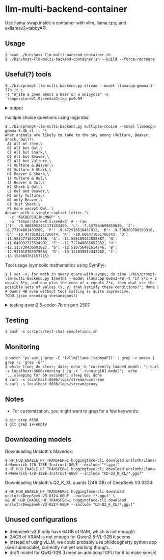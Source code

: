 # llm-multi-backend-container
Use llama-swap inside a container with vllm, llama.cpp, and exllamav2+tabbyAPI.

## Usage
```console
$ head ./bin/host-llm-multi-backend-container.sh
$ ./bin/host-llm-multi-backend-container.sh --build --force-recreate
```

## Useful(?) tools
```console
$ ./bin/prompt-llm-multi-backend.py stream --model llamacpp-gemma-3-27b-it \
-t "Write a poem about a bear on a unicycle" -o 'temperature=1.9;seed=42;top_p=0.99'
```
<details>
<summary>output</summary>

```
Old Barnaby Bear, a fluffy brown sight,
Had a passion unusual, with all of his might.
He didn't like fishing, or berries you see,
Barnaby dreamed of mobility!

He traded a honeycomb, sticky and sweet,
For a unicycle, two wheels 'neath his feet.
The villagers chuckled, "A bear on one wheel?
A comical vision, beyond the appeal!"

But Barnaby practiced, with wobble and sway,
Falling and grumbling, each and every day.
He'd bump into trees and tumble and roll,
But stubborn determination controlled his strong soul.

Then one sunny morning, a gasp filled the air,
As Barnaby pedaled, beyond all compare!
He zoomed 'round the meadow, a blur of brown fur,
A unicycling bear, a joyful murmur!

He balanced and wobbled, he laughed and he grinned,
A skill he'd perfected, from deep within.
He waved to the children, he honked a small horn,
A bear on a unicycle, freshly reborn!

Now Barnaby Bear, a legend he's grown,
Rides through the forest, entirely his own.
A lesson he teaches, with every slow spin,
That anything's possible, if you try from within!
```

</details>

multiple choice questions using logprobs:
```console
$ ./bin/prompt-llm-multi-backend.py multiple-choice --model llamacpp-gemma-3-4b-it -t "\
What animals are likely to take to the sky among (Vulture, Beaver, Shark, Owl)?\
 A) All of them,\
 B) All but Owl,\
 C) All but Shark,\
 D) All but Beaver,\
 E) All but Vulture,\
 F) Vulture & Beaver,\
 G) Vulture & Shark,\
 H) Beaver & Shark,\
 I) Vulture & Owl,\
 J) Beaver & Owl,\
 K) Shark & Owl,\
 L) Owl and Beaver,\
 M) only Vulture,\
 N) only Beaver,\
 O) just Shark,\
 P) none except Owl. \
Answer with a single captial letter."\
  -c 'ABCDEFGHIJKLMNOP' \
  -o 'temperature=0.5;seed=3' # --raw
{'I': -0.0008952451171353459, 'L': -7.637594699859619, 'J': -8.77194881439209, 'P': -9.472918510437012, 'M': -9.596308708190918, 'E': -10.473910331726074, 'K': -10.606471061706543, 'O': -11.581477165222168, 'A': -11.586169242858887, 'N': -11.649832725524902, 'F': -11.727849006652832, 'H': -12.113730430603027, 'G': -12.510756492614746, 'B': -12.937010765075684, 'D': -13.124835014343262, 'C': -13.154669761657715}
```

Tool usage (symbolic mathematics using SymPy):
```console
$ ( set -x; for meth in query query-with-sympy; do time ./bin/prompt-llm-multi-backend.py ${meth} --model llamacpp-Qwen3-4B -t "If x*x + 5 equals 3*y, and one plus the cube of x equals 2*x, then what are the possible sets of values (x, y) that satisfy these conditions?"; done )  # Qwen3 4B even without tool calling is quite impressive.
TODO (json encoding shenanigans?)
```

<details>
<summary>testing qwen2.5-coder-7b on port 2507</summary>

```console
$ ./scripts/host-qwen2.5-coder-7b_localhost_port2507.sh
$ env OPENAI_API_BASE=localhost:2507/v1 OPENAI_API_KEY=sk-empty \
    ./scripts/test-chat-completions.sh modelnameplaceholder "In python, how do I defer deletion of a specific path to end of program?" \
    | jq -r | batcat -pp -l md
```
</details>

## Testing
```console
$ bash -x scripts/test-chat-completions.sh
```

## Monitoring
```console
$ watch "ps aux | grep -E '(vllm|llama-|tabbyAPI)' | grep -v emacs | grep -v 'grep -E'"
$ while true; do clear; date; echo -n "currently loaded model: "; curl -s localhost:8686/running | jq -r '.running[0].model';  echo '...sleeping for 60 seconds'; sleep 60; done
$ curl -s localhost:8686/logs/stream/upstream
$ curl -s localhost:8686/logs/stream/proxy
```

## Notes
- For customization, you might want to grep for a few keywords:
```console
$ git grep 8686
$ git grep sk-empty
```

## Downloading models
Downloading Unsloth's Maverick:
```console
$ HF_HUB_ENABLE_HF_TRANSFER=1 huggingface-cli download unsloth/Llama-4-Maverick-17B-128E-Instruct-GGUF --exclude "*.gguf"
$ HF_HUB_ENABLE_HF_TRANSFER=1 huggingface-cli download unsloth/Llama-4-Maverick-17B-128E-Instruct-GGUF --include "UD-Q2_K_XL/*.gguf"
```
Downloading Unsloth's Q2_K_XL quants (248 GB) of DeepSeek V3 0324:
```console
$ HF_HUB_ENABLE_HF_TRANSFER=1 huggingface-cli download unsloth/DeepSeek-V3-0324-GGUF --exclude "*.gguf" \
&& HF_HUB_ENABLE_HF_TRANSFER=1 huggingface-cli download unsloth/DeepSeek-V3-0324-GGUF --include "UD-Q2_K_XL/*.gguf"
```


## Unused configurations
<details>
<summary>deepseek-v3 (I only have 64GB of RAM, which is not enough)</summary>

```
  # notes:
  #  1. maybe use:
  #      - https://huggingface.co/ubergarm/DeepSeek-V3-0324-GGUF
  #      - https://github.com/ikawrakow/ik_llama.cpp/discussions/258
  llamacpp-deepseek-v3-0324:
    cmd: >
      /opt/llama.cpp/build/bin/llama-server
        --port 8017
        --ctx-size 16384
        --seed "-1"
        --prio 2
        --temp 0.3
        --min-p 0.01
        --model /root/.cache/huggingface/hub/models--unsloth--DeepSeek-V3-0324-GGUF/snapshots/b3e19c41e42074be413d73f1d0e1b7f2be9e60c3/UD-IQ2_XXS/DeepSeek-V3-0324-UD-IQ2_XXS-00001-of-00005.gguf  # ~219GB for 1..5
        --n-gpu-layers 1
        --ubatch-size 1
        --jinja
    #--model /root/.cache/huggingface/hub/models--unsloth--DeepSeek-V3-0324-GGUF/snapshots/b3e19c41e42074be413d73f1d0e1b7f2be9e60c3/UD-Q2_K_XL/DeepSeek-V3-0324-UD-Q2_K_XL-00001-of-00006.gguf  # zombie process after reading 231G (of 248G)
    proxy: http://127.0.0.1:8017
    ttl: 3600
```

</details>

<details>
<summary>24GB of VRAM is not enough for Qwen2.5-VL-32B it seems</summary>

```
  llamacpp-Qwen2.5-VL-32B:
    cmd: >
      /opt/llama.cpp/build/bin/llama-server
        --port 8013
        --ctx-size 4096
        --cache-type-k q8_0
        --cache-type-v q4_0
        --flash-attn
        --n-gpu-layers 64
        --hf-repo mradermacher/Qwen2.5-VL-32B-Instruct-i1-GGUF:i1-IQ3_S
        --temp 0.15
    proxy: http://127.0.0.1:8013
    ttl: 3600
```

</details>

<details>
<summary>Instead of using vLLM, we could probably use phildougherty python app (see submodule), currently not yet working though...</summary>

```
  phildougherty-Qwen2.5-VL-7B:
    cmd: >
      python3 /phildougherty-qwen-vl-api/app.py
          --model Qwen2.5-VL-7B-Instruct
          --port 8015
          --quant int8
          # --quant int4
    proxy: http://127.0.0.1:8015
    ttl: 3600

```

</details>

<details>
<summary>draft model for QwQ-32B (I need an additional GPU for it to make sense)</summary>
```
        #--hf-repo-draft mradermacher/Qwen2.5-Coder-0.5B-QwQ-draft-i1-GGUF:Q4_K_M  # <-- token 151665 content differs - target '<tool_response>', draft ''
        --hf-repo-draft bartowski/InfiniAILab_QwQ-0.5B-GGUF:Q8_0
        --n-gpu-layers-draft 99
        --override-kv tokenizer.ggml.bos_token_id=int:151643
        # --draft-max 16
        # --draft-min 5
        # --draft-p-min 0.5
```
</details>
